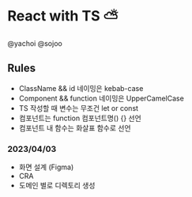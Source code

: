 # React with TS ⛅️

@yachoi @sojoo

## Rules
- ClassName && id 네이밍은 kebab-case
- Component && function 네이밍은 UpperCamelCase
- TS 작성할 때 변수는 무조건 let or const
- 컴포넌트는 function 컴포넌트명() {} 선언
- 컴포넌트 내 함수는 화살표 함수로 선언

### 2023/04/03
- 화면 설계 (Figma)
- CRA
- 도메인 별로 디렉토리 생성

